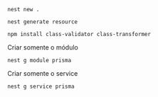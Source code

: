 ```
nest new .
```

```
nest generate resource
```

```
npm install class-validator class-transformer
```

Criar somente o módulo

```
nest g module prisma
```

Criar somente o service

```
nest g service prisma
```
